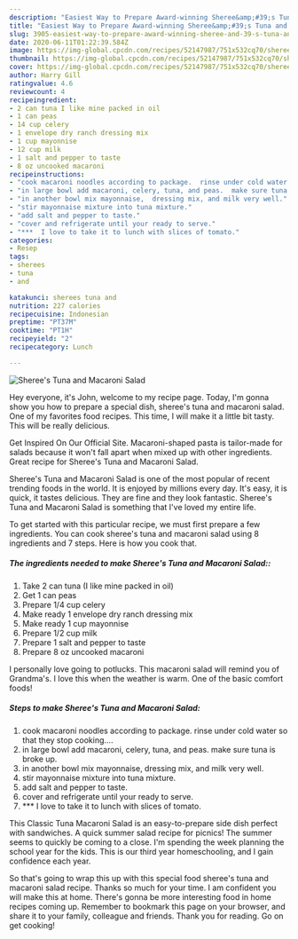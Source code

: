 ```yaml
---
description: "Easiest Way to Prepare Award-winning Sheree&amp;#39;s Tuna and Macaroni Salad"
title: "Easiest Way to Prepare Award-winning Sheree&amp;#39;s Tuna and Macaroni Salad"
slug: 3905-easiest-way-to-prepare-award-winning-sheree-and-39-s-tuna-and-macaroni-salad
date: 2020-06-11T01:22:39.584Z
image: https://img-global.cpcdn.com/recipes/52147987/751x532cq70/sherees-tuna-and-macaroni-salad-recipe-main-photo.jpg
thumbnail: https://img-global.cpcdn.com/recipes/52147987/751x532cq70/sherees-tuna-and-macaroni-salad-recipe-main-photo.jpg
cover: https://img-global.cpcdn.com/recipes/52147987/751x532cq70/sherees-tuna-and-macaroni-salad-recipe-main-photo.jpg
author: Harry Gill
ratingvalue: 4.6
reviewcount: 4
recipeingredient:
- 2 can tuna I like mine packed in oil
- 1 can peas
- 14 cup celery
- 1 envelope dry ranch dressing mix
- 1 cup mayonnise
- 12 cup milk
- 1 salt and pepper to taste
- 8 oz uncooked macaroni
recipeinstructions:
- "cook macaroni noodles according to package.  rinse under cold water so that they stop cooking...."
- "in large bowl add macaroni, celery, tuna, and peas.  make sure tuna is broke up."
- "in another bowl mix mayonnaise,  dressing mix, and milk very well."
- "stir mayonnaise mixture into tuna mixture."
- "add salt and pepper to taste."
- "cover and refrigerate until your ready to serve."
- "***  I love to take it to lunch with slices of tomato."
categories:
- Resep
tags:
- sherees
- tuna
- and

katakunci: sherees tuna and
nutrition: 227 calories
recipecuisine: Indonesian
preptime: "PT37M"
cooktime: "PT1H"
recipeyield: "2"
recipecategory: Lunch

---
```



![Sheree&#39;s Tuna and Macaroni Salad](https://img-global.cpcdn.com/recipes/52147987/751x532cq70/sherees-tuna-and-macaroni-salad-recipe-main-photo.jpg)

Hey everyone, it's John, welcome to my recipe page. Today, I'm gonna show you how to prepare a special dish, sheree&#39;s tuna and macaroni salad. One of my favorites food recipes. This time, I will make it a little bit tasty. This will be really delicious.

Get Inspired On Our Official Site. Macaroni-shaped pasta is tailor-made for salads because it won&#39;t fall apart when mixed up with other ingredients. Great recipe for Sheree&#39;s Tuna and Macaroni Salad.

Sheree&#39;s Tuna and Macaroni Salad is one of the most popular of recent trending foods in the world. It is enjoyed by millions every day. It's easy, it is quick, it tastes delicious. They are fine and they look fantastic. Sheree&#39;s Tuna and Macaroni Salad is something that I've loved my entire life.


To get started with this particular recipe, we must first prepare a few ingredients. You can cook sheree&#39;s tuna and macaroni salad using 8 ingredients and 7 steps. Here is how you cook that.

##### The ingredients needed to make Sheree&#39;s Tuna and Macaroni Salad::

1. Take 2 can tuna (I like mine packed in oil)
1. Get 1 can peas
1. Prepare 1/4 cup celery
1. Make ready 1 envelope dry ranch dressing mix
1. Make ready 1 cup mayonnise
1. Prepare 1/2 cup milk
1. Prepare 1 salt and pepper to taste
1. Prepare 8 oz uncooked macaroni


I personally love going to potlucks. This macaroni salad will remind you of Grandma&#39;s. I love this when the weather is warm. One of the basic comfort foods! 

##### Steps to make Sheree&#39;s Tuna and Macaroni Salad:

1. cook macaroni noodles according to package.  rinse under cold water so that they stop cooking....
1. in large bowl add macaroni, celery, tuna, and peas.  make sure tuna is broke up.
1. in another bowl mix mayonnaise,  dressing mix, and milk very well.
1. stir mayonnaise mixture into tuna mixture.
1. add salt and pepper to taste.
1. cover and refrigerate until your ready to serve.
1. ***  I love to take it to lunch with slices of tomato.


This Classic Tuna Macaroni Salad is an easy-to-prepare side dish perfect with sandwiches. A quick summer salad recipe for picnics! The summer seems to quickly be coming to a close. I&#39;m spending the week planning the school year for the kids. This is our third year homeschooling, and I gain confidence each year. 

So that's going to wrap this up with this special food sheree&#39;s tuna and macaroni salad recipe. Thanks so much for your time. I am confident you will make this at home. There's gonna be more interesting food in home recipes coming up. Remember to bookmark this page on your browser, and share it to your family, colleague and friends. Thank you for reading. Go on get cooking!
